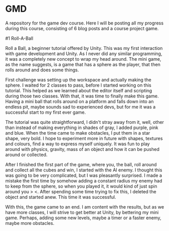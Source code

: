 # GMD
A repository for the game dev course.
Here I will be posting all my progress during this course, consisting of 6 blog posts and a course project game.

#1 Roll-A-Ball

Roll a Ball, a beginner tutorial offered by Unity. This was my first interaction with game development and Unity. As I never did any similar programming, it was a completely new concept to wrap my head around. The mini game, as the name suggests, is a game that has a sphere as the player, that then rolls around and does some things.

First challenge was setting up the workspace and actually making the sphere. I waited for 2 classes to pass, before I started working on this tutorial. This helped as we learned about the editor itself and scripting during those two classes. With that, it was time to finally make this game. Having a mini ball that rolls around on a platform and falls down into an endless pit, maybe sounds sad to experienced devs, but for me it was a successful start to my first ever game.

The tutorial was quite straightforward, I didn't stray away from it, well, other than instead of making everything in shades of gray, I added purple, pink and blue. When the time came to make obstacles, I put them in a star shape, very bold. I hope to experiment more in future with shapes, textures and colours, find a way to express myself uniquely. It was fun to play around with physics, gravity, mass of an object and how it can be pushed around or collected.

After I finished the first part of the game, where you, the ball, roll around and collect all the cubes and win, I started with the AI enemy. I thought this was going to be very complicated, but I was pleasantly surprised. I made a mistake the first time by somehow adding a constant radius my enemy had to keep from the sphere, so when you played it, it would kind of just spin around you > <. After spending some time trying to fix this, I deleted the object and started anew. This time it was successful. 

With this, the game came to an end. I am content with the results, but as we have more classes, I will strive to get better at Unity, by bettering my mini game. Perhaps, adding some new levels, maybe a timer or a faster enemy, maybe more obstacles.
